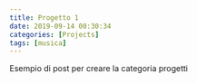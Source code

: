 ```yaml
---
title: Progetto 1
date: 2019-09-14 00:30:34
categories: [Projects]
tags: [musica]
---
```


Esempio di post per creare la categoria progetti

